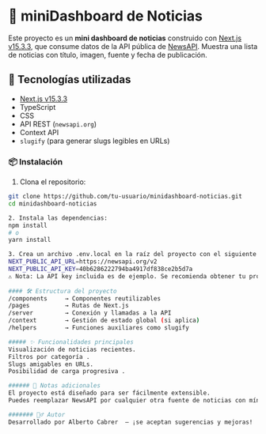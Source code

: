 # 📰 miniDashboard de Noticias
Este proyecto es un **mini dashboard de noticias** construido con [Next.js v15.3.3](https://nextjs.org/), que consume datos de la API pública de [NewsAPI](https://newsapi.org/). Muestra una lista de noticias con título, imagen, fuente y fecha de publicación.

## 🚀 Tecnologías utilizadas

- [Next.js v15.3.3](https://nextjs.org/)
- TypeScript
- CSS
- API REST (`newsapi.org`)
- Context API 
- `slugify` (para generar slugs legibles en URLs)

### 📦 Instalación

1. Clona el repositorio:

```bash
git clone https://github.com/tu-usuario/minidashboard-noticias.git
cd minidashboard-noticias

2. Instala las dependencias:
npm install
# o
yarn install

3. Crea un archivo .env.local en la raíz del proyecto con el siguiente contenido:
NEXT_PUBLIC_API_URL=https://newsapi.org/v2
NEXT_PUBLIC_API_KEY=40b6286222794ba4917df838ce2b5d7a
⚠️ Nota: La API key incluida es de ejemplo. Se recomienda obtener tu propia clave desde newsapi.org
        
#### 🛠 Estructura del proyecto
/components     → Componentes reutilizables
/pages          → Rutas de Next.js
/server         → Conexión y llamadas a la API
/context        → Gestión de estado global (si aplica)
/helpers        → Funciones auxiliares como slugify

##### ✨ Funcionalidades principales
Visualización de noticias recientes.
Filtros por categoría .
Slugs amigables en URLs.
Posibilidad de carga progresiva .

###### 📌 Notas adicionales
El proyecto está diseñado para ser fácilmente extensible.
Puedes reemplazar NewsAPI por cualquier otra fuente de noticias con mínima adaptación.

####### 🙋‍♂️ Autor
Desarrollado por Alberto Cabrer  – ¡se aceptan sugerencias y mejoras!

